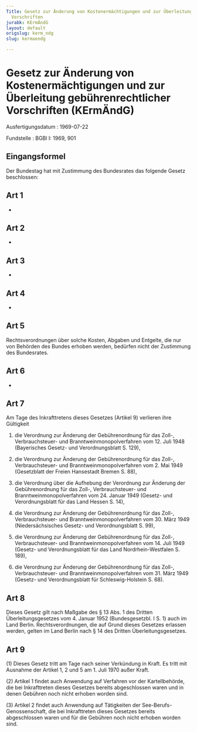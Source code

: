 ```yaml
---
Title: Gesetz zur Änderung von Kostenermächtigungen und zur Überleitung gebührenrechtlicher
  Vorschriften
jurabk: KErmÄndG
layout: default
origslug: kerm_ndg
slug: kermaendg

---
```


# Gesetz zur Änderung von Kostenermächtigungen und zur Überleitung gebührenrechtlicher Vorschriften (KErmÄndG)

Ausfertigungsdatum
:   1969-07-22

Fundstelle
:   BGBl I: 1969, 901



## Eingangsformel

Der Bundestag hat mit Zustimmung des Bundesrates das folgende Gesetz
beschlossen:


## Art 1

-


## Art 2

-


## Art 3

-


## Art 4

-


## Art 5

Rechtsverordnungen über solche Kosten, Abgaben und Entgelte, die nur
von Behörden des Bundes erhoben werden, bedürfen nicht der Zustimmung
des Bundesrates.


## Art 6

-


## Art 7

Am Tage des Inkrafttretens dieses Gesetzes (Artikel 9) verlieren ihre
Gültigkeit

1.  die Verordnung zur Änderung der Gebührenordnung für das Zoll-,
    Verbrauchsteuer- und Branntweinmonopolverfahren vom 12. Juli 1948
    (Bayerisches Gesetz- und Verordnungsblatt S. 129),


2.  die Verordnung zur Änderung der Gebührenordnung für das Zoll-,
    Verbrauchsteuer- und Branntweinmonopolverfahren vom 2. Mai 1949
    (Gesetzblatt der Freien Hansestadt Bremen S. 88),


3.  die Verordnung über die Aufhebung der Verordnung zur Änderung der
    Gebührenordnung für das Zoll-, Verbrauchsteuer- und
    Branntweinmonopolverfahren vom 24. Januar 1949 (Gesetz- und
    Verordnungsblatt für das Land Hessen S. 14),


4.  die Verordnung zur Änderung der Gebührenordnung für das Zoll-,
    Verbrauchsteuer- und Branntweinmonopolverfahren vom 30. März 1949
    (Niedersächsisches Gesetz- und Verordnungsblatt S. 99),


5.  die Verordnung zur Änderung der Gebührenordnung für das Zoll-,
    Verbrauchsteuer- und Branntweinmonopolverfahren vom 14. Juli 1949
    (Gesetz- und Verordnungsblatt für das Land Nordrhein-Westfalen S.
    189),


6.  die Verordnung zur Änderung der Gebührenordnung für das Zoll-,
    Verbrauchsteuer- und Branntweinmonopolverfahren vom 31. März 1949
    (Gesetz- und Verordnungsblatt für Schleswig-Holstein S. 68).





## Art 8

Dieses Gesetz gilt nach Maßgabe des § 13 Abs. 1 des Dritten
Überleitungsgesetzes vom 4. Januar 1952 (Bundesgesetzbl. I S. 1) auch
im Land Berlin. Rechtsverordnungen, die auf Grund dieses Gesetzes
erlassen werden, gelten im Land Berlin nach § 14 des Dritten
Überleitungsgesetzes.


## Art 9

(1) Dieses Gesetz tritt am Tage nach seiner Verkündung in Kraft. Es
tritt mit Ausnahme der Artikel 1, 2 und 5 am 1. Juli 1970 außer Kraft.

(2) Artikel 1 findet auch Anwendung auf Verfahren vor der
Kartellbehörde, die bei Inkrafttreten dieses Gesetzes bereits
abgeschlossen waren und in denen Gebühren noch nicht erhoben worden
sind.

(3) Artikel 2 findet auch Anwendung auf Tätigkeiten der See-Berufs-
Genossenschaft, die bei Inkrafttreten dieses Gesetzes bereits
abgeschlossen waren und für die Gebühren noch nicht erhoben worden
sind.

